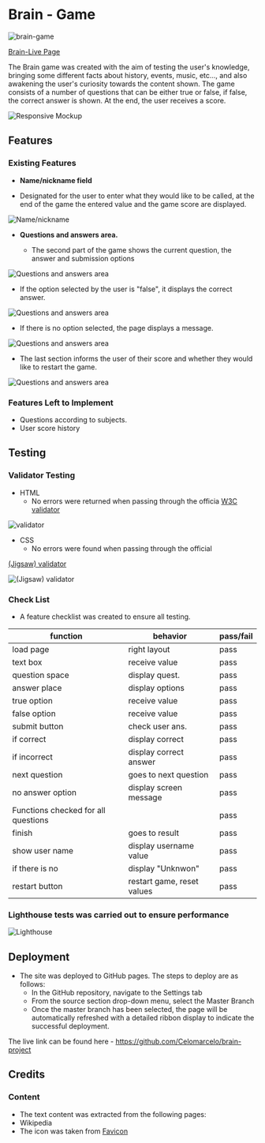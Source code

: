 # Brain - Game
![brain-game](assets/images/android-chrome-192x192.png)

[Brain-Live Page](https://celomarcelo.github.io/brain-project/)

The Brain game was created with the aim of testing the user's knowledge, bringing some different facts about history, events, music, etc..., and also awakening the user's curiosity towards the content shown.
The game consists of a number of questions that can be either true or false, if false, the correct answer is shown.
At the end, the user receives a score.

![Responsive Mockup](assets/images/mockup.png)

## Features 

### Existing Features

- __Name/nickname field__

 - Designated for the user to enter what they would like to be called, at the end of the game the entered value and the game score are displayed.
   
![Name/nickname](assets/images/first-part.png)

- __Questions and answers area.__

  - The second part of the game shows the current question, the answer and submission options

![Questions and answers area](assets/images/secon-part-c-answer.png)

  - If the option selected by the user is "false", it displays the correct answer.

![Questions and answers area](assets/images/second-part-answer.png)

  - If there is no option selected, the page displays a message.

![Questions and answers area](assets/images/no-answer.png)

  - The last section informs the user of their score and whether they would like to restart the game.

![Questions and answers area](assets/images/last-part.png)

### Features Left to Implement

- Questions according to subjects.
- User score history

## Testing 

### Validator Testing 

- HTML
  - No errors were returned when passing through the officia
[W3C validator](https://validator.w3.org)

![validator](assets/images/w3-validator.png)
   
- CSS
  - No errors were found when passing through the official
  
[(Jigsaw) validator](https://jigsaw.w3.org)

![(Jigsaw) validator](assets/images/css-validator.png)
   
### Check List
- A feature checklist was created to ensure all testing.

| function        | behavior                  | pass/fail |
|-----------------|---------------------------|---------- |
| load page       | right layout              | pass      |
| text box        | receive value             | pass      |
| question space  | display quest.            | pass      |
| answer place    | display options           | pass      |
| true option     | receive value             | pass      |
| false option    | receive value             | pass      |
| submit button   | check user ans.           | pass      |
|if correct       | display correct           | pass      |
|if incorrect     | display correct answer    | pass      |
|next question    | goes to next question     | pass      |
|no answer option | display screen message    | pass      |
|Functions checked for all questions         || pass      |
|finish           | goes to result            | pass      |
|show user name   | display username value    | pass      |
|if there is no   | display "Unknwon"         | pass      |
|restart button   | restart game, reset values| pass      |

### Lighthouse tests was carried out to ensure performance

![Lighthouse](assets/images/lighthouse.png)

## Deployment

- The site was deployed to GitHub pages. The steps to deploy are as follows: 
  - In the GitHub repository, navigate to the Settings tab 
  - From the source section drop-down menu, select the Master Branch
  - Once the master branch has been selected, the page will be automatically refreshed with a detailed ribbon display to indicate the successful deployment. 

The live link can be found here - https://github.com/Celomarcelo/brain-project 


## Credits 

### Content 
 
- The text content was extracted from the following pages:
 - Wikipedia
- The icon was taken from 
[Favicon](https://favicon.io)
